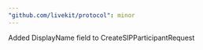 ```yaml
---
"github.com/livekit/protocol": minor
---
```


Added DisplayName field to CreateSIPParticipantRequest
